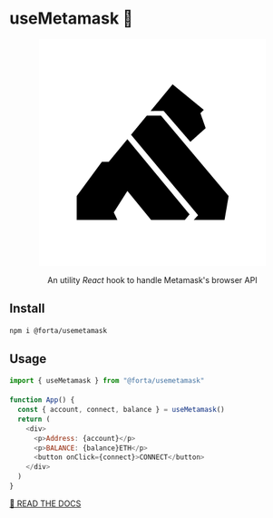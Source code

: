 # useMetamask 🦍

<p align="center">
  <img src="https://raw.githubusercontent.com/D3Portillo/usemetamask/master/assets/logo.png">
</p>

<p align="center">An utility <em>React</em> hook to handle Metamask's browser API</p>

## Install

```bash
npm i @forta/usemetamask
```

## Usage

```js
import { useMetamask } from "@forta/usemetamask"

function App() {
  const { account, connect, balance } = useMetamask()
  return (
    <div>
      <p>Address: {account}</p>
      <p>BALANCE: {balance}ETH</p>
      <button onClick={connect}>CONNECT</button>
    </div>
  )
}
```

[📒 READ THE DOCS](https://forta.vercel.app/usemetamask)
